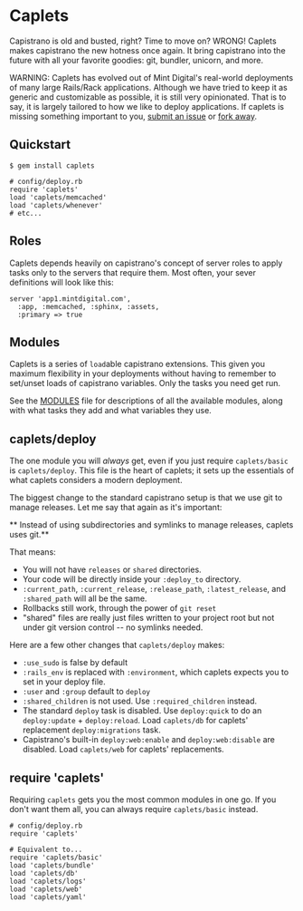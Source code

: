 Caplets
=======

Capistrano is old and busted, right? Time to move on? WRONG! Caplets makes
capistrano the new hotness once again. It bring capistrano into the future
with all your favorite goodies: git, bundler, unicorn, and more.


WARNING: Caplets has evolved out of Mint Digital's real-world deployments of
many large Rails/Rack applications. Although we have tried to keep it as
generic and customizable as possible, it is still very opinionated. That is
to say, it is largely tailored to how we like to deploy applications. If
caplets is missing something important to you, [submit an issue][issues] or
[fork away][fork].

[issues]: http://github.com/mintdigital/caplets/issues
[fork]:   http://github.com/mintdigital/caplets/fork

Quickstart
----------


    $ gem install caplets

    # config/deploy.rb
    require 'caplets'
    load 'caplets/memcached'
    load 'caplets/whenever'
    # etc...

Roles
-----

Caplets depends heavily on capistrano's concept of server roles to apply tasks
only to the servers that require them. Most often, your sever definitions will
look like this:

    server 'app1.mintdigital.com',
      :app, :memcached, :sphinx, :assets,
      :primary => true

Modules
-------

Caplets is a series of `load`able capistrano extensions. This given you
maximum flexibility in your deployments without having to remember to
set/unset loads of capistrano variables. Only the tasks you need get run.

See the [MODULES][] file for descriptions of all the available modules, along
with what tasks they add and what variables they use.

[MODULES]: http://github.com/mintdigital/caplets/blob/master/MODULES.md

caplets/deploy
--------------

The one module you will _always_ get, even if you just require
`caplets/basic` is `caplets/deploy`. This file is the heart of caplets; it
sets up the essentials of what caplets considers a modern deployment.

The biggest change to the standard capistrano setup is that we use git to
manage releases. Let me say that again as it's important:

** Instead of using subdirectories and symlinks to manage releases, caplets
uses git.**

That means:

  - You will not have `releases` or `shared` directories.
  - Your code will be directly inside your `:deploy_to` directory.
  - `:current_path`, `:current_release`, `:release_path`, `:latest_release`,
    and `:shared_path` will all be the same.
  - Rollbacks still work, through the power of `git reset`
  - "shared" files are really just files written to your project root but not
    under git version control -- no symlinks needed.

Here are a few other changes that `caplets/deploy` makes:

  - `:use_sudo` is false by default
  - `:rails_env` is replaced with `:environment`, which caplets expects you to
    set in your deploy file.
  - `:user` and `:group` default to `deploy`
  - `:shared_children` is not used. Use `:required_children` instead.
  - The standard `deploy` task is disabled. Use `deploy:quick` to do an
    `deploy:update` + `deploy:reload`. Load `caplets/db` for caplets'
    replacement `deploy:migrations` task.
  - Capistrano's built-in `deploy:web:enable` and `deploy:web:disable` are
    disabled. Load `caplets/web` for caplets' replacements.

require 'caplets'
-----------------

Requiring `caplets` gets you the most common modules in one go. If you don't
want them all, you can always require `caplets/basic` instead.

    # config/deploy.rb
    require 'caplets'

    # Equivalent to...
    require 'caplets/basic'
    load 'caplets/bundle'
    load 'caplets/db'
    load 'caplets/logs'
    load 'caplets/web'
    load 'caplets/yaml'
